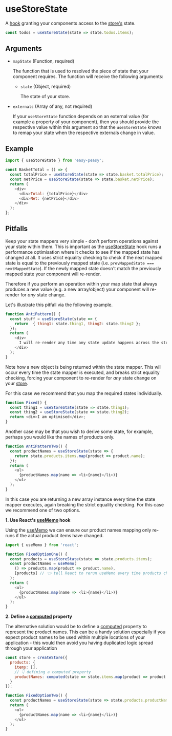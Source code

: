 # useStoreState

A [hook](https://reactjs.org/docs/hooks-intro.html) granting your components access to the [store's](/docs/api/store) state.

```javascript
const todos = useStoreState(state => state.todos.items);
```

## Arguments

  - `mapState` (Function, required)

    The function that is used to resolved the piece of state that your component requires. The function will receive the following arguments:

    - `state` (Object, required)

      The state of your store.

  - `externals` (Array of any, not required)

    If your `useStoreState` function depends on an external value (for example a property of your component), then you should provide the respective value within this argument so that the `useStoreState` knows to remap your state when the respective externals change in value.

## Example

```javascript
import { useStoreState } from 'easy-peasy';

const BasketTotal = () => {
  const totalPrice = useStoreState(state => state.basket.totalPrice);
  const netPrice = useStoreState(state => state.basket.netPrice);
  return (
    <div>
      <div>Total: {totalPrice}</div>
      <div>Net: {netPrice}</div>
    </div>
  );
};
```

## Pitfalls

Keep your state mappers very simple - don't perform operations against your state within them. This is important as the [useStoreState](/docs/api/use-store-state) hook runs a performance optimisation where it checks to see if the mapped state has changed at all. It uses strict equality checking to check if the next mapped state is equal to the previously mapped state (i.e. `prevMappedState === nextMappedState`). If the newly mapped state doesn't match the previously mapped state your component will re-render.

Therefore if you perform an operation within your map state that always produces a new value (e.g. a new array/object) your component will re-render for _any_ state change.

Let's illustrate this pitfall via the following example.

```javascript
function AntiPattern() {
  const stuff = useStoreState(state => {
    return  { thing1: state.thing1, thing2: state.thing2 };
  });
  return (
    <div>
      I will re-render any time any state update happens across the store!
    </div>
  );
}
```

Note how a new object is being returned within the state mapper. This will occur every time the state mapper is executed, and  breaks strict equality checking, forcing your component to re-render for _any_ state change on your [store](/docs/api/store).

For this case we recommend that you map the required states individually.

```javascript
function Fixed() {
  const thing1 = useStoreState(state => state.thing1);
  const thing2 = useStoreState(state => state.thing2);
  return <div>I am optimised</div>;
}
```

Another case may be that you wish to derive some state, for example, perhaps you would like the names of products only.

```javascript
function AntiPatternTwo() {
  const productNames = useStoreState(state => {
    return state.products.items.map(product => product.name);
  });
  return (
    <ul>
      {productNames.map(name => <li>{name}</li>)}
    </ul>
  );
}
```

In this case you are returning a new array instance every time the state mapper executes, again breaking the strict equality checking. For this case we recommend one of two options.

**1. Use React's [useMemo](https://reactjs.org/docs/hooks-reference.html#usememo) hook**

Using the [useMemo](https://reactjs.org/docs/hooks-reference.html#usememo) we can ensure our product names mapping only re-runs if the actual product items have changed.

```javascript
import { useMemo } from 'react';

function FixedOptionOne() {
  const products = useStoreState(state => state.products.items);
  const productNames = useMemo(
    () => products.map(product => product.name),
    [products] // 👈 tell React to rerun useMemo every time products changes
  );
  return (
    <ul>
      {productNames.map(name => <li>{name}</li>)}
    </ul>
  );
}
```

**2. Define a [computed](/docs/api/computed) property**

The alternative solution would be to define a [computed](/docs/api/computed) property to represent the product names. This can be a handy solution especially if you expect product names to be used within multiple locations of your application - this would then avoid you having duplicated logic spread through your application

```javascript
const store = createStore({
  products: {
    items: [],
    // 👇 defining a computed property
    productNames: computed(state => state.items.map(product => product.name))
  }
});

function FixedOptionTwo() {
  const productNames = useStoreState(state => state.products.productNames);
  return (
    <ul>
      {productNames.map(name => <li>{name}</li>)}
    </ul>
  );
}
```
